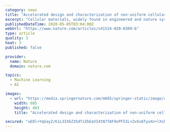 ```yaml
---
category: news
title: "Accelerated design and characterization of non-uniform cellular materials via a machine-learning based framework"
excerpt: "Cellular materials, widely found in engineered and nature systems, are highly dependent on their geometric arrangement. A non-uniform arrangement could lead to a significant variation of mechanical properties while bringing challenges in material design."
publishedDateTime: 2020-05-05T03:04:00Z
webUrl: "https://www.nature.com/articles/s41524-020-0309-6"
type: article
quality: 3
heat: 3
published: false

provider:
  name: Nature
  domain: nature.com

topics:
  - Machine Learning
  - AI

images:
  - url: "https://media.springernature.com/m685/springer-static/image/art%3A10.1038%2Fs41524-020-0309-6/MediaObjects/41524_2020_309_Fig1_HTML.png"
    width: 685
    height: 493
    title: "Accelerated design and characterization of non-uniform cellular materials via a machine-learning based framework"

secured: "uEOl+YqGayZ/KiL3IX6Z35dTzZbEaVI4tN7fAF9oPF5IL+ZvXvATyuXn+lXshItA4cEzorTDNOxR/yV3D71tzuVFKgWBkNi3MPJPD6VDdMvsf2lvQOXIWgBup2eG6eu5ju2QYzYDXnzhBQSmak9GDryq277HcBOgpt6RF8sS1fNApUrAnbcqPNu7ZcDm7aJ4ZpFJI4XkGX9TZHHCr5J2OtoimZ7jqhzEKMG4wvOtadSuwSUIuSWNv6eNBMtM9urIP8gfat/FDb7eYb6UR+eYt6XAosY5/eHeBRQluup7+7N4txJmUuxkSIkXVknY3Xm239Bm+eYgDqnMRTbUcgJdADzN+c5EKW5X/PZvlGjDC3RTxwugxhExPWHLl/WqeZoAYJTAEm62mNeReAcIendTYVNmJ7zujWU+Ap4nrmdoZ1aB6NaHf7HdXf/JoaPetayMiABE0TEWmn/w/8uZXpi80vxXGj91kh315XYP/rYyDUM=;sLedGaap1wyfQQ1voAeiUw=="
---
```


